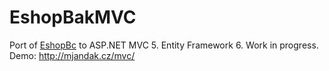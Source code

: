 # EshopBakMVC
Port of <a href="https://github.com/mjandak/EshopBc">EshopBc</a> to ASP.NET MVC 5. Entity Framework 6.
Work in progress. <br />
Demo: http://mjandak.cz/mvc/
